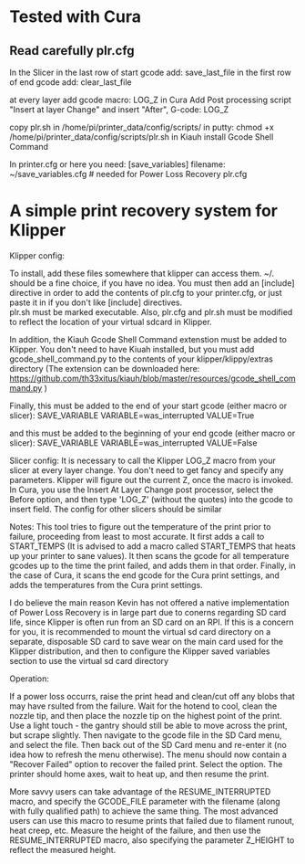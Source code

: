 # Tested with Cura
## Read carefully plr.cfg

In the Slicer
in the last row of start gcode add: save_last_file
in the first row of end gcode add: clear_last_file

at every layer add gcode macro: LOG_Z
in Cura Add Post processing script "Insert at layer Change" and insert "After", G-code: LOG_Z

copy plr.sh in /home/pi/printer_data/config/scripts/
in putty: chmod +x /home/pi/printer_data/config/scripts/plr.sh
in Kiauh install Gcode Shell Command

In printer.cfg or here you need:
[save_variables]
filename: ~/save_variables.cfg  # needed for Power Loss Recovery plr.cfg


# A simple print recovery system for Klipper

Klipper config:

To install, add these files somewhere that klipper can access them.  ~/. should be a fine choice, if you have no idea.
You must then add an [include] directive in order to add the contents of plr.cfg to your printer.cfg, or just paste it in if you don't like [include] directives.  
plr.sh must be marked executable.  Also, plr.cfg and plr.sh must be modified to reflect the location of your virtual sdcard in Klipper.

In addition, the Kiauh Gcode Shell Command extenstion must be added to Klipper.  You don't need to have Kiuah installed, but you must add gcode_shell_command.py to the contents of your klipper/klippy/extras directory (The extension can be downloaded here: https://github.com/th33xitus/kiauh/blob/master/resources/gcode_shell_command.py )

Finally, this must be added to the end of your start gcode (either macro or slicer):
SAVE_VARIABLE VARIABLE=was_interrupted VALUE=True

and this must be added to the beginning of your end gcode (either macro or slicer):
SAVE_VARIABLE VARIABLE=was_interrupted VALUE=False


Slicer config:
It is necessary to call the Klipper LOG_Z macro from your slicer at every layer change.  You don't need to get fancy and specify any parameters.  Klipper will figure out the current Z, once the macro is invoked. In Cura, you use the Insert At Layer Change post processor, select the Before option, and then type 'LOG_Z' (without the quotes) into the gcode to insert field.  The config for other slicers should be similar


Notes:  This tool tries to figure out the temperature of the print prior to failure, proceeding from least to most accurate.  It first adds a call to START_TEMPS (It is advised to add a macro called START_TEMPS that heats up your printer to sane values).  It then scans the gcode for all temperature gcodes up to the time the print failed, and adds them in that order.  Finally, in the case of Cura, it scans the end gcode for the Cura print settings, and adds the temperatures from the Cura print settings. 

I do believe the main reason Kevin has not offered a native implementation of Power Loss Recovery is in large part due to conerns regarding SD card life, since Klipper is often run from an SD card on an RPI.  If this is a concern for you, it is recommended to mount the virtual sd card directory on a separate, disposable SD card to save wear on the main card used for the Klipper distribution, and then to configure the Klipper saved variables section to use the virtual sd card directory


Operation:

If a power loss occurrs, raise the print head and clean/cut off any blobs that may have rsulted from the failure.  Wait for the hotend to cool, clean the nozzle tip, and then place the nozzle tip on the highest point of the print.  Use a light touch - the gantry should still be able to move across the print, but scrape slightly.  Then navigate to the gcode file in the SD Card menu, and select the file.  Then back out of the SD Card menu and re-enter it (no idea how to refresh the menu otherwise).  The menu should now contain a "Recover Failed" option to recover the failed print.  Select the option.  The printer should home axes, wait to heat up, and then resume the print.

More savvy users can take advantage of the RESUME_INTERRUPTED macro, and specify the GCODE_FILE parameter with the filename (along with fully qualified path) to achieve the same thing.  The most advanced users can use this macro to resume prints that failed due to filament runout, heat creep, etc.  Measure the height of the failure, and then use the RESUME_INTERRUPTED macro, also specifying the parameter Z_HEIGHT to reflect the measured height.


